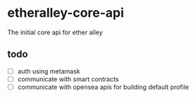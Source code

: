 # etheralley-core-api

The initial core api for ether alley

## todo

- [ ] auth using metamask
- [ ] communicate with smart contracts
- [ ] communicate with opensea apis for building default profile
